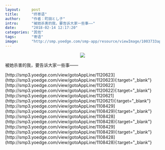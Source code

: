 ```yaml
---
layout:     post
title:      "终寄语"
author:     "作者：町田とし子"
intro:      "被她杀害的我，要告诉大家一些事——"
date:       "2018-02-14 12:17:20"
categories: "其他"
tags:       "寄语"
image:      "http://smp.yoedge.com/smp-app/resource/viewImage/1003733appline.png"
---
```

<div style="text-align: center">
<p><img src="http://smp.yoedge.com/smp-app/resource/viewImage/1003733appline.png"/></p>
</div>
<p class="post-meta">
<span>被她杀害的我，要告诉大家一些事——</span>
</p>
[http://smp3.yoedge.com/view/gotoAppLine/1120623](http://smp3.yoedge.com/view/gotoAppLine/1120623){:target="_blank"}
[http://smp3.yoedge.com/view/gotoAppLine/1120622](http://smp3.yoedge.com/view/gotoAppLine/1120622){:target="_blank"}
[http://smp3.yoedge.com/view/gotoAppLine/1120621](http://smp3.yoedge.com/view/gotoAppLine/1120621){:target="_blank"}
[http://smp3.yoedge.com/view/gotoAppLine/1108429](http://smp3.yoedge.com/view/gotoAppLine/1108429){:target="_blank"}
[http://smp3.yoedge.com/view/gotoAppLine/1108428](http://smp3.yoedge.com/view/gotoAppLine/1108428){:target="_blank"}
[http://smp3.yoedge.com/view/gotoAppLine/1108429](http://smp3.yoedge.com/view/gotoAppLine/1108429){:target="_blank"}
[http://smp3.yoedge.com/view/gotoAppLine/1108428](http://smp3.yoedge.com/view/gotoAppLine/1108428){:target="_blank"}


